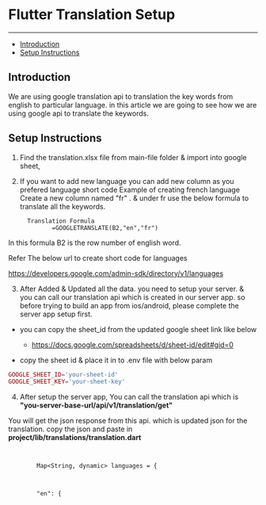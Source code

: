 # Flutter Translation Setup

---

- [Introduction](#section-1)
- [Setup Instructions](#section-2)



<a name="section-1"></a>
## Introduction
We are using google translation api to translation the key words from english to particular language. in this article we are going to see how we are using google api to translate the keywords.

<a name="section-2"></a>
## Setup Instructions

1. Find the translation.xlsx file from main-file folder & import into google sheet, 

2. If you want to add new language you can add new column as you prefered language short code
     Example of creating french language
       Create a new column named "fr" . & under fr use the below formula to translate all the keywords.
        
         Translation Formula 
                =GOOGLETRANSLATE(B2,"en","fr")
 
  In this formula B2 is the row number of english word.
 
 
Refer The below url to create short code for languages
 
https://developers.google.com/admin-sdk/directory/v1/languages


3. After Added & Updated all the data. you need to setup your server. & you can call our translation api which is created in our server app. so before trying to build an app from ios/android, please complete the server app setup first.

* you can copy the sheet_id from the updated google sheet link like below

  * https://docs.google.com/spreadsheets/d/sheet-id/edit#gid=0

* copy the sheet id & place it in to .env file with below param

```php
GOOGLE_SHEET_ID='your-sheet-id'
GOOGLE_SHEET_KEY='your-sheet-key'
``` 
4. After setup the server app,
You can call the translation api which is <strong>"you-server-base-url/api/v1/translation/get"</strong>

You will get the json response from this api. which is updated json for the translation.
copy the json and paste in <strong>project/lib/translations/translation.dart</strong>

```flutter


		Map<String, dynamic> languages = {

	

		"en": {

```